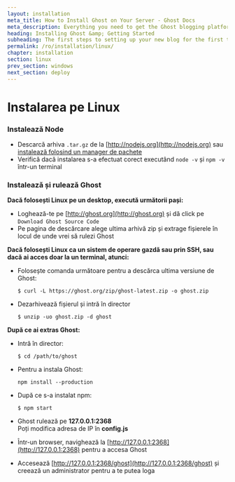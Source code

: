 ```yaml
---
layout: installation
meta_title: How to Install Ghost on Your Server - Ghost Docs
meta_description: Everything you need to get the Ghost blogging platform up and running on your local or remote environement.
heading: Installing Ghost &amp; Getting Started
subheading: The first steps to setting up your new blog for the first time.
permalink: /ro/installation/linux/
chapter: installation
section: linux
prev_section: windows
next_section: deploy
---
```



# Instalarea pe Linux <a id="install-linux"></a>

### Instalează Node

*   Descarcă arhiva `.tar.gz` de la [http://nodejs.org](http://nodejs.org) sau [instalează folosind un manager de pachete](https://github.com/joyent/node/wiki/Installing-Node.js-via-package-manager)
*   Verifică dacă instalarea s-a efectuat corect executând `node -v` și `npm -v` într-un terminal

### Instalează și rulează Ghost


**Dacă folosești Linux pe un desktop, execută următorii pași:**

*   Loghează-te pe [http://ghost.org](http://ghost.org) și dă click pe `Download Ghost Source Code`
*   Pe pagina de descărcare alege ultima arhivă zip și extrage fișierele în locul de unde vrei să rulezi Ghost

**Dacă folosești Linux ca un sistem de operare gazdă sau prin SSH, sau dacă ai acces doar la un terminal, atunci:**

*   Folosește comanda următoare pentru a descărca ultima versiune de Ghost:

    ```
    $ curl -L https://ghost.org/zip/ghost-latest.zip -o ghost.zip
    ```

*   Dezarhivează fișierul și intră în director

    ```
    $ unzip -uo ghost.zip -d ghost
    ```

**După ce ai extras Ghost:**

*   Intră în director:

    ```
    $ cd /path/to/ghost
    ```

*   Pentru a instala Ghost:

    ```
    npm install --production
    ```

*   După ce s-a instalat npm:

    ```
    $ npm start
    ```

*   Ghost rulează pe **127.0.0.1:2368**<br />
    <span class="note">Poți modifica adresa de IP în **config.js**</span>

*   Într-un browser, navighează la [http://127.0.0.1:2368](http://127.0.0.1:2368) pentru a accesa Ghost
*   Accesează [http://127.0.0.1:2368/ghost](http://127.0.0.1:2368/ghost) și creează un administrator pentru a te putea loga